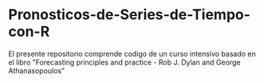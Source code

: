 # Pronosticos-de-Series-de-Tiempo-con-R
El presente repositorio comprende codigo de un curso intensivo basado en el libro "Forecasting principles and practice - Rob J. Dylan and George Athanasopoulos"

